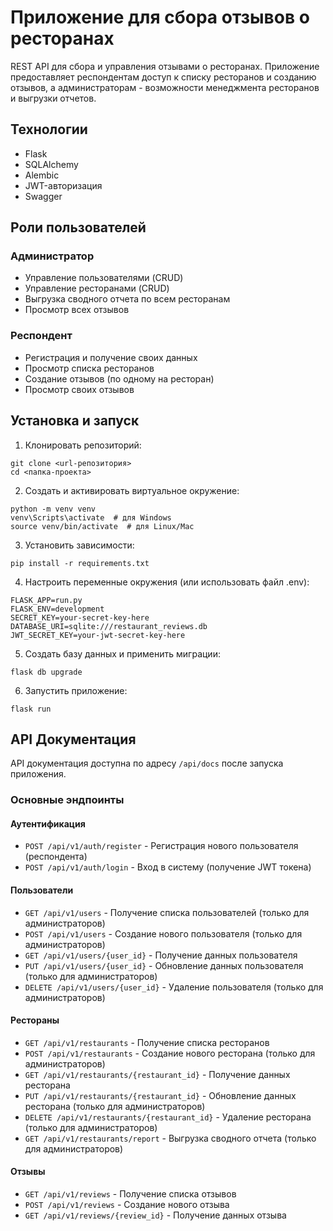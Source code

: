 # Приложение для сбора отзывов о ресторанах

REST API для сбора и управления отзывами о ресторанах. Приложение предоставляет респондентам доступ к списку ресторанов и созданию отзывов, а администраторам - возможности менеджмента ресторанов и выгрузки отчетов.

## Технологии

- Flask
- SQLAlchemy
- Alembic
- JWT-авторизация
- Swagger

## Роли пользователей

### Администратор

- Управление пользователями (CRUD)
- Управление ресторанами (CRUD)
- Выгрузка сводного отчета по всем ресторанам
- Просмотр всех отзывов

### Респондент

- Регистрация и получение своих данных
- Просмотр списка ресторанов
- Создание отзывов (по одному на ресторан)
- Просмотр своих отзывов

## Установка и запуск

1. Клонировать репозиторий:
```
git clone <url-репозитория>
cd <папка-проекта>
```

2. Создать и активировать виртуальное окружение:
```
python -m venv venv
venv\Scripts\activate  # для Windows
source venv/bin/activate  # для Linux/Mac
```

3. Установить зависимости:
```
pip install -r requirements.txt
```

4. Настроить переменные окружения (или использовать файл .env):
```
FLASK_APP=run.py
FLASK_ENV=development
SECRET_KEY=your-secret-key-here
DATABASE_URI=sqlite:///restaurant_reviews.db
JWT_SECRET_KEY=your-jwt-secret-key-here
```

5. Создать базу данных и применить миграции:
```
flask db upgrade
```

6. Запустить приложение:
```
flask run
```

## API Документация

API документация доступна по адресу `/api/docs` после запуска приложения.

### Основные эндпоинты

#### Аутентификация
- `POST /api/v1/auth/register` - Регистрация нового пользователя (респондента)
- `POST /api/v1/auth/login` - Вход в систему (получение JWT токена)

#### Пользователи
- `GET /api/v1/users` - Получение списка пользователей (только для администраторов)
- `POST /api/v1/users` - Создание нового пользователя (только для администраторов)
- `GET /api/v1/users/{user_id}` - Получение данных пользователя
- `PUT /api/v1/users/{user_id}` - Обновление данных пользователя (только для администраторов)
- `DELETE /api/v1/users/{user_id}` - Удаление пользователя (только для администраторов)

#### Рестораны
- `GET /api/v1/restaurants` - Получение списка ресторанов
- `POST /api/v1/restaurants` - Создание нового ресторана (только для администраторов)
- `GET /api/v1/restaurants/{restaurant_id}` - Получение данных ресторана
- `PUT /api/v1/restaurants/{restaurant_id}` - Обновление данных ресторана (только для администраторов)
- `DELETE /api/v1/restaurants/{restaurant_id}` - Удаление ресторана (только для администраторов)
- `GET /api/v1/restaurants/report` - Выгрузка сводного отчета (только для администраторов)

#### Отзывы
- `GET /api/v1/reviews` - Получение списка отзывов
- `POST /api/v1/reviews` - Создание нового отзыва
- `GET /api/v1/reviews/{review_id}` - Получение данных отзыва
